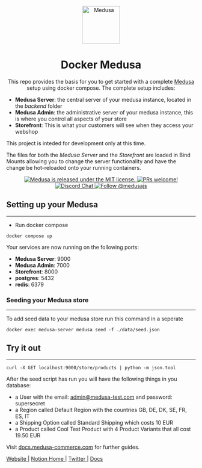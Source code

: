 <p align="center">
  <a href="https://www.medusa-commerce.com">
    <img alt="Medusa" src="https://user-images.githubusercontent.com/7554214/129161578-19b83dc8-fac5-4520-bd48-53cba676edd2.png" width="100" />
  </a>
</p>
<h1 align="center">
  Docker Medusa
</h1>
<p align="center">
This repo provides the basis for you to get started with a complete <a href="https://github.com/medusajs/medusa">Medusa</a> setup using docker compose. The complete setup includes: 
<ul>
  <li><b>Medusa Server</b>: the central server of your medusa instance, located in the <i>backend</i> folder</li>
  <li><b>Medusa Admin</b>: the administrative server of your medusa instance, this is where you control all aspects of your store</li>
  <li><b>Storefront</b>: This is what your customers will see when they access your webshop</li>
</ul>

This project is inteded for development only at this time.

The files for both the <i>Medusa Server</i> and the <i>Storefront</i> are loaded in Bind Mounts allowing you to change the server functionality and have the change be hot-reloaded onto your running containers.

 <!-- Follow the steps below to get ready. -->
</p>
<p align="center">
  <a href="https://github.com/medusajs/medusa/blob/master/LICENSE">
    <img src="https://img.shields.io/badge/license-MIT-blue.svg" alt="Medusa is released under the MIT license." />
  </a>
  <a href="https://github.com/medusajs/medusa/blob/master/CONTRIBUTING.md">
    <img src="https://img.shields.io/badge/PRs-welcome-brightgreen.svg?style=flat" alt="PRs welcome!" />
  </a>
  <a href="https://discord.gg/xpCwq3Kfn8">
    <img src="https://img.shields.io/badge/chat-on%20discord-7289DA.svg" alt="Discord Chat" />
  </a>
  <a href="https://twitter.com/intent/follow?screen_name=medusajs">
    <img src="https://img.shields.io/twitter/follow/medusajs.svg?label=Follow%20@medusajs" alt="Follow @medusajs" />
  </a>
</p>

<!-- ## Prerequisites

This starter has minimal prerequisites and most of these will usually already be installed on your computer.

- [Install Node.js](https://nodejs.org/en/download/)
- [Install git](https://git-scm.com/book/en/v2/Getting-Started-Installing-Git)
- [Install SQLite](https://www.sqlite.org/download.html) -->

## Setting up your Medusa

---

- Run docker compose

```
docker compose up
```

Your services are now running on the following ports:

<ul>
  <li><b>Medusa Server</b>: 9000
  <li><b>Medusa Admin</b>: 7000
  <li><b>Storefront</b>: 8000
  <li><b>postgres</b>: 5432
  <li><b>redis</b>: 6379
</ul>

### Seeding your Medusa store

---

To add seed data to your medusa store run this command in a seperate

```
docker exec medusa-server medusa seed -f ./data/seed.json
```

## Try it out

---

```
curl -X GET localhost:9000/store/products | python -m json.tool
```

After the seed script has run you will have the following things in you database:

- a User with the email: admin@medusa-test.com and password: supersecret
- a Region called Default Region with the countries GB, DE, DK, SE, FR, ES, IT
- a Shipping Option called Standard Shipping which costs 10 EUR
- a Product called Cool Test Product with 4 Product Variants that all cost 19.50 EUR

Visit [docs.medusa-commerce.com](https://docs.medusa-comerce.com) for further guides.

<p>
  <a href="https://www.medusa-commerce.com">
    Website
  </a> 
  |
  <a href="https://medusajs.notion.site/medusajs/Medusa-Home-3485f8605d834a07949b17d1a9f7eafd">
    Notion Home
  </a>
  |
  <a href="https://twitter.com/intent/follow?screen_name=medusajs">
    Twitter
  </a>
  |
  <a href="https://docs.medusa-commerce.com">
    Docs
  </a>
</p>
